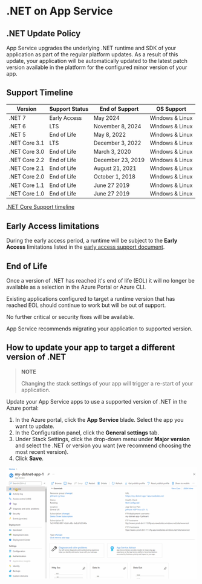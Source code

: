 # .NET on App Service

## .NET Update Policy

App Service upgrades the underlying .NET runtime and SDK of your application as part of the regular platform updates. As a result of this update, your application will be automatically updated to the latest patch version available in the platform for the configured minor version of your app.

## Support Timeline

|    Version    | Support Status |   End of Support  |   OS Support    |
|---------------| -------------- | ----------------- |---------------- |
| .NET 7        | Early Access   | May 2024          | Windows & Linux |
| .NET 6        | LTS            | November 8, 2024  | Windows & Linux |
| .NET 5        | End of Life    | May 8, 2022       | Windows & Linux |
| .NET Core 3.1 | LTS            | December 3, 2022  | Windows & Linux |
| .NET Core 3.0 | End of Life    | March 3, 2020     | Windows & Linux |
| .NET Core 2.2 | End of Life    | December 23, 2019 | Windows & Linux |
| .NET Core 2.1 | End of Life    | August 21, 2021   | Windows & Linux |
| .NET Core 2.0 | End of Life    | October 1, 2018   | Windows & Linux |
| .NET Core 1.1 | End of Life    | June 27 2019      | Windows & Linux |
| .NET Core 1.0 | End of Life    | June 27 2019      | Windows & Linux |

[.NET Core Support timeline](https://dotnet.microsoft.com/platform/support/policy/dotnet-core)

## Early Access limitations

During the early access period, a runtime will be subject to the **Early Access** limitations listed in the [early access support document](./early_access.md).

## End of Life

Once a version of .NET has reached it's end of life (EOL) it will no longer be available as a selection in the Azure Portal or Azure CLI.

Existing applications configured to target a runtime version that has reached EOL should continue to work but will be out of support.

No further critical or security fixes will be available.

App Service recommends migrating your application to supported version.

## How to update your app to target a different version of .NET

>**NOTE**
>
> Changing the stack settings of your app will trigger a re-start of your application.

Update your App Service apps to use a supported version of .NET in the Azure portal:
1. In the Azure portal, click the **App Service** blade. Select the app you want to update. 
2. In the Configuration panel, click the **General settings** tab.
3. Under Stack Settings, click the drop-down menu under **Major version** and select the .NET or  version you want (we recommend choosing the most recent version).
4. Click **Save**.

![Stack Version](./media/dotnet.gif)
